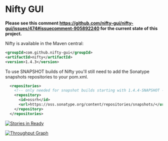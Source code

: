 # Nifty GUI

**Please see this comment https://github.com/nifty-gui/nifty-gui/issues/474#issuecomment-905892240 for the current state of this project.**

Nifty is available in the Maven central:

```XML
<groupId>com.github.nifty-gui</groupId>
<artifactId>nifty</artifactId>
<version>1.4.3</version>
```

To use SNAPSHOT builds of Nifty you'll still need to add the Sonatype snapshots repositories to your pom.xml.

```XML
  <repositories>
    <!-- only needed for snapshot builds starting with 1.4.4-SNAPSHOT -->
    <repository>
      <id>ossrh</id>
      <url>https://oss.sonatype.org/content/repositories/snapshots/</url>
    </repository>
  </repositories>
```



[![Stories in Ready](https://badge.waffle.io/void256/nifty-gui.png?label=ready&title=Ready)](http://waffle.io/void256/nifty-gui)

[![Throughput Graph](https://graphs.waffle.io/void256/nifty-gui/throughput.svg)](https://waffle.io/void256/nifty-gui/metrics) 
